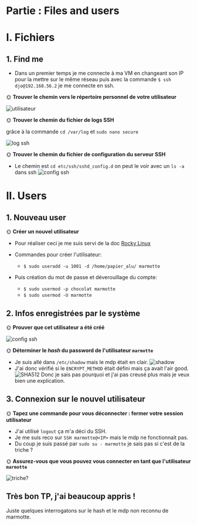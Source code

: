 # Partie : Files and users

# I. Fichiers

## 1. Find me

- Dans un premier temps je me connecte à ma VM en changeant son IP pour la mettre sur le même réseau puis avec la commande `$ ssh djo@192.168.56.2` je me connecte en ssh.

🌞 **Trouver le chemin vers le répertoire personnel de votre utilisateur**

![utilisateur](../main/TP2/img/utilisateur.png)


🌞 **Trouver le chemin du fichier de logs SSH**

grâce à la commande `cd /var/log` et `sudo nano secure`

![log ssh](../main/TP2/img/log%20ssh.png)

🌞 **Trouver le chemin du fichier de configuration du serveur SSH**

- Le chemin est `cd etc/ssh/sshd_config.d`
  on peut le voir avec un `ls -a` dans ssh
  ![config ssh](../main/TP2/img/dossier_config_ssh.png)

# II. Users

## 1. Nouveau user

🌞 **Créer un nouvel utilisateur**

- Pour réaliser ceci je me suis servi de la doc [Rocky Linux](https://docs.rockylinux.org/books/admin_guide/06-users/)

- Commandes pour créer l'utilisateur: 
  - `$ sudo useradd -u 1001 -d /home/papier_alu/ marmotte`
- Puis création du mot de passe et déverouillage du compte:
  - `$ sudo usermod -p chocolat marmotte`
  - `$ sudo usermod -U marmotte`

## 2. Infos enregistrées par le système

🌞 **Prouver que cet utilisateur a été créé**

![config ssh](../main/TP2/img/user_marmotte.png)


🌞 **Déterminer le *hash* du password de l'utilisateur `marmotte`**

- Je suis allé dans `/etc/shadow` mais le mdp était en clair.
![shadow](../main/TP2/img/shadow_marmotte.png)
- J'ai donc vérifié si le `ENCRYPT_METHOD` était défini mais ça avait l'air good.
![SHA512](main/TP2/img/SHA512.png)
Donc je sais pas pourquoi et j'ai pas creusé plus mais je veux bien une explication.


## 3. Connexion sur le nouvel utilisateur

🌞 **Tapez une commande pour vous déconnecter : fermer votre session utilisateur**

- J'ai utilisé `logout` ça m'a déci du SSH.
- Je me suis reco sur `SSH marmotte@<IP>` mais le mdp ne fonctionnait pas.
- Du coup je suis passé par `sudo su - marmotte` je sais pas si c'est de la triche ? 

🌞 **Assurez-vous que vous pouvez vous connecter en tant que l'utilisateur `marmotte`**

![triche?](../main/TP2/img/marmotte.png)


## Très bon TP, j'ai beaucoup appris ! 
Juste quelques interrogatons sur le hash et le mdp non reconnu de marmotte.